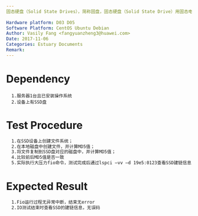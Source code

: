 ```yaml
---
固态硬盘（Solid State Drives），简称固盘，固态硬盘（Solid State Drive）用固态电子存储芯片阵列而制成的硬盘，由控制单元和存储单元（FLASH芯片、DRAM芯片）组成。本用例是为验证SSD卡数据一致性。
 
Hardware platform: D03 D05  
Software Platform: CentOS Ubuntu Debian 
Author: Vasily Fang <fangyuanzheng3@huawei.com>  
Date: 2017-11-06
Categories: Estuary Documents  
Remark:
---
```


# Dependency
```
  1.服务器1台且已安装操作系统
  2.设备上有SSD盘
```

# Test Procedure
```bash
  1.在SSD设备上创建文件系统； 
  2.在本地磁盘中创建文件，并计算MD5值； 
  3.将文件复制到SSD盘对应的磁盘中，并计算MD5值； 
  4.比较前后MD5值是否一致
  5.实际执行大压力fio命令，测试完成后通过lspci –vv –d 19e5:0123查看SSD建链信息,查看CESta:RxErr- BadTLP- BadDLLP- Rollover- Timeout-是否有误码，出现+号即为误码
```

# Expected Result
```bash
  1.Fio运行过程无异常中断，结束无error
  2.IO测试结束时查看SSD的建链信息，无误码
```
